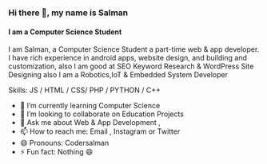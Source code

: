 ### Hi there 👋, my name is Salman 
#### I am a Computer Science Student
I am Salman, a Computer Science Student a part-time web & app developer. I have rich experience in android apps, website design, and building and customization, also I am good at SEO Keyword Research & WordPress Site Designing also I am a Robotics,IoT & Embedded System Developer 

Skills:  JS / HTML / CSS/ PHP / PYTHON / C++ 

- 🌱 I’m currently learning Computer Science  
- 👯 I’m looking to collaborate on Education Projects 
- 💬 Ask me about Web & App Development ,  
- 📫 How to reach me: Email , Instagram or Twitter 
- 😄 Pronouns: Codersalman 
- ⚡ Fun fact: Nothing 😄 





